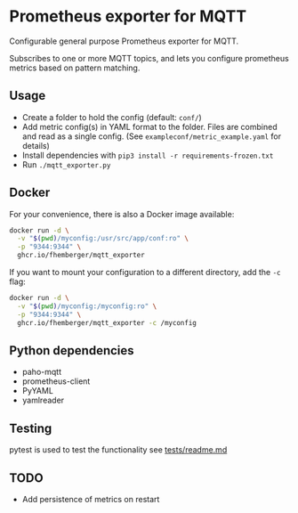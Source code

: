 # Prometheus exporter for MQTT

Configurable general purpose Prometheus exporter for MQTT.

Subscribes to one or more MQTT topics, and lets you configure prometheus metrics based on pattern matching.


## Usage

- Create a folder to hold the config (default: `conf/`)
- Add metric config(s) in YAML format to the folder. Files are combined and read as a single config. (See `exampleconf/metric_example.yaml` for details)
- Install dependencies with `pip3 install -r requirements-frozen.txt`
- Run `./mqtt_exporter.py`


## Docker

For your convenience, there is also a Docker image available:

```bash
docker run -d \
  -v "$(pwd)/myconfig:/usr/src/app/conf:ro" \
  -p "9344:9344" \
  ghcr.io/fhemberger/mqtt_exporter
```

If you want to mount your configuration to a different directory, add the `-c` flag:

```bash
docker run -d \
  -v "$(pwd)/myconfig:/myconfig:ro" \
  -p "9344:9344" \
  ghcr.io/fhemberger/mqtt_exporter -c /myconfig
```


## Python dependencies

 - paho-mqtt
 - prometheus-client
 - PyYAML
 - yamlreader

## Testing

pytest is used to test the functionality see [tests/readme.md](tests/readme.md)
## TODO

- Add persistence of metrics on restart
